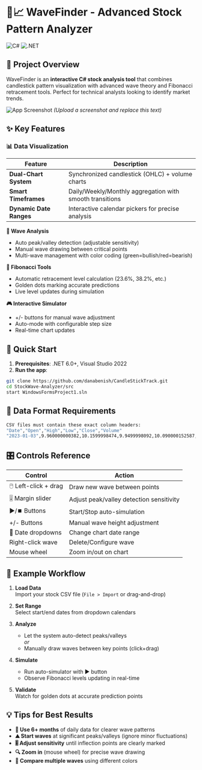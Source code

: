 # 🌊📈 WaveFinder - Advanced Stock Pattern Analyzer

![C#](https://img.shields.io/badge/C%23-239120?style=for-the-badge&logo=c-sharp&logoColor=white)
![.NET](https://img.shields.io/badge/.NET-512BD4?style=for-the-badge&logo=dotnet&logoColor=white)

## 🚀 Project Overview
WaveFinder is an **interactive C# stock analysis tool** that combines candlestick pattern visualization with advanced wave theory and Fibonacci retracement tools. Perfect for technical analysts looking to identify market trends.

![App Screenshot](screenshot.png) *(Upload a screenshot and replace this text)*

## ✨ Key Features

### 📊 Data Visualization
| Feature | Description |
|---------|-------------|
| **Dual-Chart System** | Synchronized candlestick (OHLC) + volume charts |
| **Smart Timeframes** | Daily/Weekly/Monthly aggregation with smooth transitions |
| **Dynamic Date Ranges** | Interactive calendar pickers for precise analysis |

**🌊 Wave Analysis**
- Auto peak/valley detection (adjustable sensitivity)
- Manual wave drawing between critical points
- Multi-wave management with color coding (green=bullish/red=bearish)

**📐 Fibonacci Tools**
- Automatic retracement level calculation (23.6%, 38.2%, etc.)
- Golden dots marking accurate predictions
- Live level updates during simulation

**🎮 Interactive Simulator**
- +/- buttons for manual wave adjustment
- Auto-mode with configurable step size
- Real-time chart updates

## 🚀 Quick Start
1. **Prerequisites**: .NET 6.0+, Visual Studio 2022
2. **Run the app**:
```bash
git clone https://github.com/danabenish/CandleStickTrack.git
cd StockWave-Analyzer/src
start WindowsFormsProject1.sln
```

## 📂 Data Format Requirements
```bash
CSV files must contain these exact column headers:
"Date","Open","High","Low","Close","Volume"
"2023-01-03",9.960000000382,10.1599998474,9.9499998092,10.090000152587,32307
```

## 🎛️ Controls Reference

| Control               | Action                                  |
|-----------------------|-----------------------------------------|
| 🖱️ Left-click + drag  | Draw new wave between points            |
| 🎚️ Margin slider      | Adjust peak/valley detection sensitivity|
| ▶/⏹️ Buttons          | Start/Stop auto-simulation              |
| +/- Buttons           | Manual wave height adjustment           |
| 📅 Date dropdowns      | Change chart date range                 |
| Right-click wave      | Delete/Configure wave                   |
| Mouse wheel           | Zoom in/out on chart                    |

## 📝 Example Workflow

1. **Load Data**  
   Import your stock CSV file (`File > Import` or drag-and-drop)

2. **Set Range**  
   Select start/end dates from dropdown calendars

3. **Analyze**  
   - Let the system auto-detect peaks/valleys  
     *or*  
   - Manually draw waves between key points (click+drag)

4. **Simulate**  
   - Run auto-simulator with ▶ button  
   - Observe Fibonacci levels updating in real-time

5. **Validate**  
   Watch for golden dots at accurate prediction points

## 💡 Tips for Best Results
- **📅 Use 6+ months** of daily data for clearer wave patterns  
- **⛰️ Start waves** at significant peaks/valleys (ignore minor fluctuations)  
- **🎚️ Adjust sensitivity** until inflection points are clearly marked  
- **🔍 Zoom in** (mouse wheel) for precise wave drawing  
- **🔄 Compare multiple waves** using different colors  
